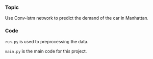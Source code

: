 ### Topic

Use Conv-lstm network to predict the demand of the car in Manhattan.

### Code

`run.py` is used to preprocessing the data.

`main.py` is the main code for this project.


